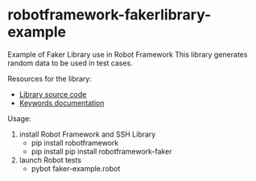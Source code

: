 # robotframework-fakerlibrary-example

Example of Faker Library use in Robot Framework
This library generates random data to be used in test cases.

Resources for the library:
- [Library source code](https://github.com/guykisel/robotframework-faker)
- [Keywords documentation](https://guykisel.github.io/robotframework-faker/)

Usage:
1. install Robot Framework and SSH Library
    - pip install robotframework
    - pip install pip install robotframework-faker
2. launch Robot tests
    - pybot faker-example.robot